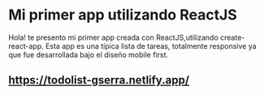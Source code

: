 # Mi primer app utilizando ReactJS

Hola! te presento mi primer app creada con ReactJS,utilizando create-react-app.
Esta app es una típica lista de tareas, totalmente responsive ya que fue desarrollada bajo el diseño mobile first.

## https://todolist-gserra.netlify.app/
